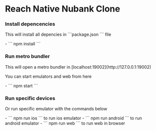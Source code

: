 # Reach Native Nubank Clone 

### Install depencencies
<p>This will install all depencies in ```package.json ``` file</p>
- ``` npm install ``` 


### Run metro bundler
<p>This will open a metro bundler in [localhost:19002](http://127.0.0.1:19002)</P>
<p>You can start emulators and web from here</p>
- ``` npm start ```

### Run specific devices
<p>Or run specific emulator with the commands below</P>
- ``` npm run ios ``` to run ios emulator
- ``` npm run android ``` to run android emulator
- ``` npm run web ``` to run web in browser
